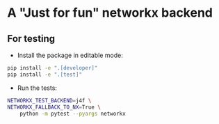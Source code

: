 # A "Just for fun" networkx backend

## For testing

- Install the package in editable mode:

```sh
pip install -e ".[developer]"
pip install -e ".[test]"
```

- Run the tests:

```.sh
NETWORKX_TEST_BACKEND=j4f \
NETWORKX_FALLBACK_TO_NX=True \
    python -m pytest --pyargs networkx
```

